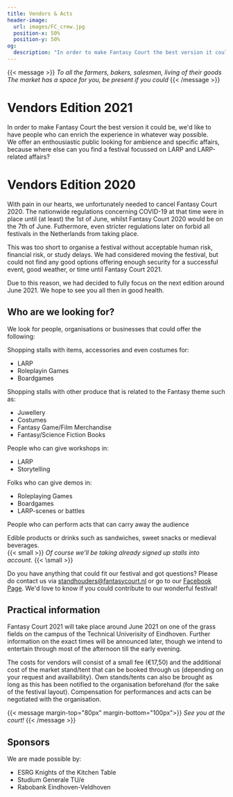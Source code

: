 ```yaml
---
title: Vendors & Acts
header-image:
  url: images/FC_crew.jpg
  position-x: 50%
  position-y: 50%
og:
  description: "In order to make Fantasy Court the best version it could be, we are looking for people who can enrich the experience in their own way. Vendors, acts, workshops, demos, LARP associations, or anything else that fits!"
---
```


{{< message >}}
  _To all the farmers, bakers, salesmen, living of their goods_ \
  _The market has a space for you, be present if you could_
{{< /message >}}

# Vendors Edition 2021
In order to make Fantasy Court the best version it could be, we'd like to have people who can enrich the experience in whatever way possible. \
We offer an enthousiastic public looking for ambience and specific affairs, because where else can you find a festival focussed on LARP and LARP-related affairs?

# Vendors Edition 2020
With pain in our hearts, we unfortunately needed to cancel Fantasy Court 2020. The nationwide regulations concerning COVID-19 at that time were in place until (at least) the 1st of June, whilst Fantasy Court 2020 would be on the 7th of June. Futhermore, even stricter regulations later on forbid all festivals in the Netherlands from taking place.

This was too short to organise a festival without acceptable human risk, financial risk, or study delays. We had considered moving the festival, but could not find any good options offering enough security for a successful event, good weather, or time until Fantasy Court 2021.

Due to this reason, we had decided to fully focus on the next edition around June 2021. We hope to see you all then in good health.

## Who are we looking for?
We look for people, organisations or businesses that could offer the following:

Shopping stalls with items, accessories and even costumes for:
* LARP
* Roleplayin Games
* Boardgames

Shopping stalls with other produce that is related to the Fantasy theme such as:</p>
* Juwellery
* Costumes
* Fantasy Game/Film Merchandise
* Fantasy/Science Fiction Books

People who can give workshops in:
* LARP
* Storytelling

Folks who can give demos in:
* Roleplaying Games
* Boardgames
* LARP-scenes or battles

People who can perform acts that can carry away the audience

Edible products or drinks such as sandwiches, sweet snacks or medieval beverages. \
{{< small >}}
  _Of course we'll be taking already signed up stalls into account._
{{< \small >}}

Do you have anything that could fit our festival and got questions? Please do contact us via [standhouders@fantasycourt.nl](mailto:standhouders@fantasycourt.nl) or go to our [Facebook Page](https://www.facebook.com/FantasyCourt/). We'd love to know if you could contribute to our wonderful festival!

<!---
The subscription for vendors will open soon! Are you already exited to join as a standholder? Sign up via [this](https://goo.gl/forms/iPVDBuA1ef0gqhN63) Goole Form.

-->

## Practical information
Fantasy Court 2021 will take place around June 2021 on one of the grass fields on the campus of the Technical Univerisity of Eindhoven. Further information on the exact times will be announced later, though we intend to entertain through most of the afternoon till the early evening.

The costs for vendors will consist of a small fee (€17,50) and the additional cost of the market stand/tent that can be booked through us (depending on your request and availlability). Own stands/tents can also be brought as long as this has been notified to the organisation beforehand (for the sake of the festival layout).
Compensation for performances and acts can be negotiated with the organisation.


{{< message margin-top="80px" margin-bottom="100px">}}
_See you at the court!_
{{< /message >}}

## Sponsors
We are made possible by:
* ESRG Knights of the Kitchen Table
* Studium Generale TU/e
* Rabobank Eindhoven-Veldhoven
